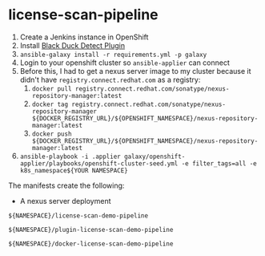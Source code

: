 # license-scan-pipeline





1. Create a Jenkins instance in OpenShift
2. Install  [Black Duck Detect Plugin](https://wiki.jenkins.io/display/JENKINS/Black+Duck+Detect+Plugin)
3. `ansible-galaxy install -r requirements.yml -p galaxy`
4. Login to your openshift cluster so `ansible-applier` can connect
5. Before this, I had to get a nexus server image to my cluster because it didn't have `registry.connect.redhat.com` as a registry:
   1. `docker pull registry.connect.redhat.com/sonatype/nexus-repository-manager:latest `
   2. `docker tag registry.connect.redhat.com/sonatype/nexus-repository-manager ${DOCKER_REGISTRY_URL}/${OPENSHIFT_NAMESPACE}/nexus-repository-manager:latest`
   3. `docker push ${DOCKER_REGISTRY_URL}/${OPENSHIFT_NAMESPACE}/nexus-repository-manager:latest`
6. `ansible-playbook -i .applier galaxy/openshift-applier/playbooks/openshift-cluster-seed.yml -e filter_tags=all -e k8s_namespace${YOUR NAMESPACE}`



The manifests create the following:

+ A nexus server deployment

`${NAMESPACE}/license-scan-demo-pipeline`



`${NAMESPACE}/plugin-license-scan-demo-pipeline`



`${NAMESPACE}/docker-license-scan-demo-pipeline`



